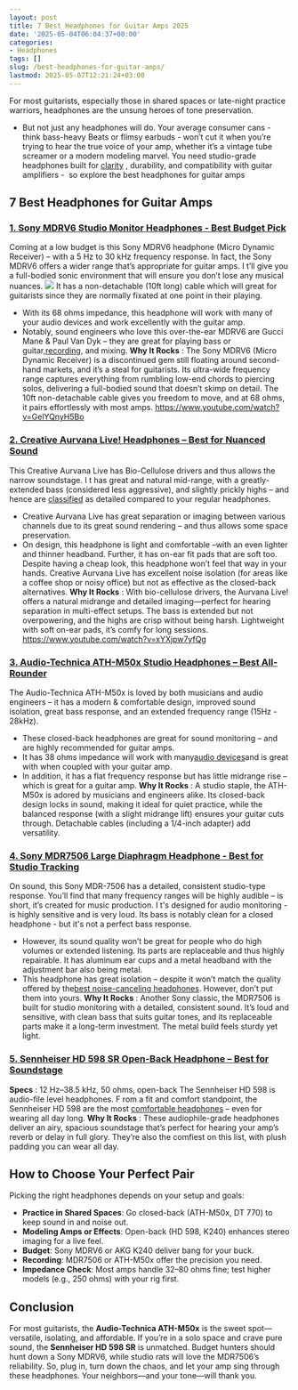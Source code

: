 ```yaml
---
layout: post
title: 7 Best Headphones for Guitar Amps 2025
date: '2025-05-04T06:04:37+00:00'
categories:
- Headphones
tags: []
slug: /best-headphones-for-guitar-amps/
lastmod: 2025-05-07T12:21:24+03:00
---
```


For most guitarists, especially those in shared spaces or late-night practice warriors, headphones are the unsung heroes of tone preservation.
- But not just any headphones will do. Your average consumer cans - think bass-heavy Beats or flimsy earbuds - won’t cut it when you’re trying to hear the true voice of your amp, whether it’s a vintage tube screamer or a modern modeling marvel.
You need studio-grade headphones built for
[clarity](https://pestpolicy.com/best-headphones-for-music-production/)
, durability, and compatibility with guitar amplifiers -  so explore the best headphones for guitar amps
## 7 Best Headphones for Guitar Amps
### [1. Sony MDRV6 Studio Monitor Headphones - Best Budget Pick](https://www.amazon.com/dp/B00001WRSJ/?tag=p-policy-20)
Coming at a low budget is this Sony MDRV6 headphone (Micro Dynamic Receiver) – with a 5 Hz to 30 kHz frequency response. In fact, the Sony MDRV6 offers a wider range that’s appropriate for guitar amps.
I
t’ll give you a full-bodied sonic environment that will ensure you don’t lose any musical nuances.
![](/assets/img/03/Best-Headphones-for-Guitar-Amps-300x134.jpg)
It has a non-detachable (10ft long) cable which will great for guitarists since they are normally fixated at one point in their playing.
- With its 68 ohms impedance, this headphone will work with many of your audio devices and work excellently with the guitar amp.
- Notably, sound engineers who love this over-the-ear MDRV6 are Gucci Mane & Paul Van Dyk – they are great for playing bass or guitar,[recording](https://pestpolicy.com/best-noise-cancelling-headphones/), and mixing.
**Why It Rocks**
: The Sony MDRV6 (Micro Dynamic Receiver) is a discontinued gem still floating around second-hand markets, and it’s a steal for guitarists. Its ultra-wide frequency range captures everything from rumbling low-end chords to piercing solos, delivering a full-bodied sound that doesn’t skimp on detail. The 10ft non-detachable cable gives you freedom to move, and at 68 ohms, it pairs effortlessly with most amps.
https://www.youtube.com/watch?v=GelYQnyH5Bo
### [2. Creative Aurvana Live! Headphones – Best for Nuanced Sound](https://www.amazon.com/dp/B000ZJZ7OA/?tag=p-policy-20)
This Creative Aurvana Live has Bio-Cellulose drivers and thus allows the narrow soundstage.
I
t has great and natural mid-range, with a greatly-extended bass (considered less aggressive), and slightly prickly highs – and hence are
[classified](https://pestpolicy.com/best-noise-cancelling-headphones-under-150/)
as detailed compared to your regular headphones.
- Creative Aurvana Live has great separation or imaging between various channels due to its great sound rendering – and thus allows some space preservation.
- On design, this headphone is light and comfortable –with an even lighter and thinner headband. Further, it has on-ear fit pads that are soft too. Despite having a cheap look, this headphone won’t feel that way in your hands.
Creative Aurvana Live has excellent noise isolation (for areas like a coffee shop or noisy office) but not as effective as the closed-back alternatives.
**Why It Rocks**
: With bio-cellulose drivers, the Aurvana Live! offers a natural midrange and detailed imaging—perfect for hearing separation in multi-effect setups. The bass is extended but not overpowering, and the highs are crisp without being harsh. Lightweight with soft on-ear pads, it’s comfy for long sessions.
https://www.youtube.com/watch?v=xYXjpw7yfQg
### [3. Audio-Technica ATH-M50x Studio Headphones – Best All-Rounder](https://www.amazon.com/dp/B00HVLUR86/?tag=p-policy-20)
The Audio-Technica ATH-M50x is loved by both musicians and audio engineers – it has a modern & comfortable design, improved sound isolation, great bass response, and an extended frequency range (15Hz - 28kHz).
- These closed-back headphones are great for sound monitoring – and are highly recommended for guitar amps.
- It has 38 ohms impedance will work with many[audio devices](https://pestpolicy.com/best-pop-filter-for-blue-yeti/)and is great with when coupled with your guitar amp.
- In addition, it has a flat frequency response but has little midrange rise – which is great for a guitar amp.
**Why It Rocks**
: A studio staple, the ATH-M50x is adored by musicians and engineers alike. Its closed-back design locks in sound, making it ideal for quiet practice, while the balanced response (with a slight midrange lift) ensures your guitar cuts through. Detachable cables (including a 1/4-inch adapter) add versatility.
### [4. Sony MDR7506 Large Diaphragm Headphone - Best for Studio Tracking](https://www.amazon.com/dp/B000AJIF4E/?tag=p-policy-20)
On sound, this Sony MDR-7506 has a detailed, consistent studio-type response. You’ll find that many frequency ranges will be highly audible – is short, it’s created for music production.
I
t's designed for audio monitoring - is highly sensitive and is very loud. Its bass is notably clean for a closed headphone - but it's not a perfect bass response.
- However, its sound quality won’t be great for people who do high volumes or extended listening. Its parts are replaceable and thus highly repairable. It has aluminum ear cups and a metal headband with the adjustment bar also being metal.
- This headphone has great isolation – despite it won’t match the quality offered by the[best noise-canceling headphones](https://pestpolicy.com/best-noise-cancelling-headphones-under-200/). However, don’t put them into yours.
**Why It Rocks**
: Another Sony classic, the MDR7506 is built for studio monitoring with a detailed, consistent sound. It’s loud and sensitive, with clean bass that suits guitar tones, and its replaceable parts make it a long-term investment. The metal build feels sturdy yet light.
### [5. Sennheiser HD 598 SR Open-Back Headphone – Best for Soundstage](https://www.amazon.com/dp/B06WRMZZ45/?tag=p-policy-20)
**Specs**
: 12 Hz–38.5 kHz, 50 ohms, open-back
The Sennheiser HD 598 is audio-file level headphones.
F
rom a fit and comfort standpoint, the Sennheiser HD 598 are the most
[comfortable headphones](https://pestpolicy.com/best-earbuds-under-50/)
– even for wearing all day long.
**Why It Rocks**
: These audiophile-grade headphones deliver an airy, spacious soundstage that’s perfect for hearing your amp’s reverb or delay in full glory. They’re also the comfiest on this list, with plush padding you can wear all day.
## How to Choose Your Perfect Pair
Picking the right headphones depends on your setup and goals:
- **Practice in Shared Spaces**: Go closed-back (ATH-M50x, DT 770) to keep sound in and noise out.
- **Modeling Amps or Effects**: Open-back (HD 598, K240) enhances stereo imaging for a live feel.
- **Budget**: Sony MDRV6 or AKG K240 deliver bang for your buck.
- **Recording**: MDR7506 or ATH-M50x offer the precision you need.
- **Impedance Check**: Most amps handle 32–80 ohms fine; test higher models (e.g., 250 ohms) with your rig first.
## Conclusion
For most guitarists, the
**Audio-Technica ATH-M50x**
is the sweet spot—versatile, isolating, and affordable.
If you’re in a solo space and crave pure sound, the
**Sennheiser HD 598 SR**
is unmatched. Budget hunters should hunt down a Sony MDRV6, while studio rats will love the MDR7506’s reliability.
So, plug in, turn down the chaos, and let your amp sing through these headphones. Your neighbors—and your tone—will thank you.
